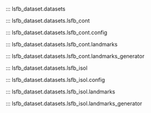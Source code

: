 ::: lsfb_dataset.datasets

::: lsfb_dataset.datasets.lsfb_cont

::: lsfb_dataset.datasets.lsfb_cont.config

::: lsfb_dataset.datasets.lsfb_cont.landmarks

::: lsfb_dataset.datasets.lsfb_cont.landmarks_generator

::: lsfb_dataset.datasets.lsfb_isol

::: lsfb_dataset.datasets.lsfb_isol.config

::: lsfb_dataset.datasets.lsfb_isol.landmarks

::: lsfb_dataset.datasets.lsfb_isol.landmarks_generator